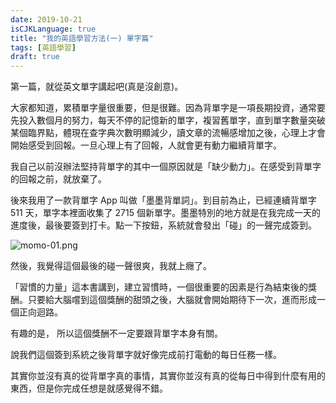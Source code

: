```yaml
---
date: 2019-10-21
isCJKLanguage: true
title: "我的英語學習方法(一) 單字篇"
tags: [英語學習]
draft: true
---
```


第一篇，就從英文單字講起吧(真是沒創意)。

大家都知道，累積單字量很重要，但是很難。因為背單字是一項長期投資，通常要先投入數個月的努力，每天不停的記憶新的單字，複習舊單字，直到單字數量突破某個臨界點，體現在查字典次數明顯減少，讀文章的流暢感增加之後，心理上才會開始感受到回報。一旦心理上有了回報，人就會更有動力繼續背單字。

我自己以前沒辦法堅持背單字的其中一個原因就是「缺少動力」。在感受到背單字的回報之前，就放棄了。

後來我用了一款背單字 App 叫做「墨墨背單詞」。到目前為止，已經連續背單字 511 天，單字本裡面收集了 2715 個新單字。墨墨特別的地方就是在我完成一天的進度後，最後要簽到打卡。點一下按鈕，系統就會發出「碰」的一聲完成簽到。

![momo-01.png](/img/momo-01.png)

然後，我覺得這個最後的碰一聲很爽，我就上癮了。

「習慣的力量」這本書講到，建立習慣時，一個很重要的因素是行為結束後的獎酬。只要給大腦嚐到這個獎酬的甜頭之後，大腦就會開始期待下一次，進而形成一個正向迴路。

有趣的是， 所以這個獎酬不一定要跟背單字本身有關。

說我們這個簽到系統之後背單字就好像完成前打電動的每日任務一樣。

其實你並沒有真的從背單字真的事情，其實你並沒有真的從每日中得到什麼有用的東西，但是你完成任想是就感覺得不錯。
